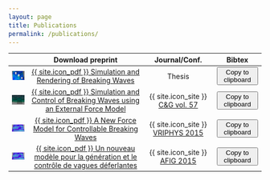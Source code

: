 ```yaml
---
layout: page
title: Publications
permalink: /publications/
---
```


<script type="text/javascript">
var ref_thesis = `
@phdthesis{brousset_thesis, \r\n
	author = "Brousset, Mathias", \r\n
	title  = "Simulation et rendu de vagues déferlantes", \r\n
	school = "Université de Poitiers", \r\n
	year   = "2017" \r\n
	}
`;

var ref_cg = `
@article{Brousset16, \r\n
	title   = "Simulation and control of breaking waves using an external force model", \r\n
	author  = "Brousset, Mathias and Darles, Emmanuelle and Meneveaux, Daniel and Poulin, Pierre and Crespin, Benoît", \r\n
	journal = "Computers & Graphics", \r\n
	volume  = "57", \r\n
	pages   = "102 - 111", \r\n
	year    = "2016", \r\n
	issn    = "0097-8493" \r\n
	}
`;

var ref_vp = `
	@inproceedings {Brousset15, \r\n
	title     = "A New Force Model for Controllable Breaking Waves", \r\n
	author    = "Brousset, Mathias and Darles, Emmanuelle and Meneveaux, Daniel and Poulin, Pierre and Crespin, Benoît", \r\n
	booktitle = "Workshop on Virtual Reality Interaction and Physical Simulation", \r\n
	editor    = "Fabrice Jaillet and Florence Zara and Gabriel Zachmann", \r\n
	year      = "2015", \r\n
	publisher = "The Eurographics Association", \r\n
	ISBN      = "978-3-905674-98-9", \r\n
	DOI       = "10.2312/vriphys.20151334" \r\n
}
`;

var ref_afig = `
@inproceedings{brousset_afig, \r\n
  TITLE       = "Un nouveau modèle pour la génération et le contrôle de vagues déferlantes", \r\n
  AUTHOR      = "Brousset, Mathias and Darles, Emmanuelle and Meneveaux, Daniel and Pierre, Poulin and Crespin, Benoît", \r\n
  URL         = "https://hal.archives-ouvertes.fr/hal-01255224", \r\n
  BOOKTITLE   = "Journées de l'AFIG", \r\n
  ADDRESS     = "Lyon, France", \r\n
  YEAR        = "2015", \r\n
  MONTH       = Nov, \r\n
  HAL_ID      = "hal-01255224",\r\n
  HAL_VERSION = "v1", \r\n
}
`;

function copyClipboard(article)
{
	var selected = "";
	switch(article)
	{
	case "thesis":
		selected = ref_thesis;
		break;
	case "cg":
		selected = ref_cg;
		break;
	case "vp":
		selected = ref_vp;
		break;
	case "afig":
		selected = ref_afig;
		break;
	}

	var input = $('<textarea>');
	$("body").append(input);
	var strcopy = input.val(selected).select();

	document.execCommand('copy');
	input.remove();
}

$(document).ready(function() {

	$("#toggle_thesis").click(function(){
		copyClipboard("thesis");
	});

	$("#toggle_cg").click(function(){
		copyClipboard("cg");
	});

	$("#toggle_vp").click(function(){
		copyClipboard("vp");
	});

	$("#toggle_afig").click(function(){
		copyClipboard("afig");
	});

});
</script>

|                                                 | Download preprint                                                                                                                                            | Journal/Conf.                                                                                          | Bibtex                                                                                          |
| :---------------------------------------------: | :--------------------------------------------------------------------:                                                                                       | :----------------------------------------------------------------------------------------:             | :--------------:                                                                                |
| ![teaser vriphys](/images/teaser_thesis.png)    | <a href="/files/BROUSSET_THESE.pdf" target="_blank">{{ site.icon_pdf }} Simulation and Rendering of Breaking Waves</a>                                       | Thesis                                                                                                 | <button id = "toggle_thesis" title="Reference copied to clipboard !">Copy to clipboard</button> |
| ![teaser cg](/images/teaser_cg16.png)           | <a href="/files/CG_2015_soliton_extended.pdf" target="_blank">{{ site.icon_pdf }} Simulation and Control of Breaking Waves using an External Force Model</a> | {{ site.icon_site }} [C&G vol. 57](http://www.sciencedirect.com/science/article/pii/S0097849316300164) | <button id = "toggle_cg" title="Reference copied to clipboard !">Copy to clipboard</button>     |
| ![teaser vriphys](/images/teaser_vriphys15.png) | <a href="/files/CG_2015_soliton_extended.pdf" target="_blank">{{ site.icon_pdf }} A New Force Model for Controllable Breaking Waves</a>                      | {{ site.icon_site }} [VRIPHYS 2015](http://vriphys2015.sciencesconf.org/)                              | <button id = "toggle_vp" title="Reference copied to clipboard !">Copy to clipboard</button>     |
| ![teaser vriphys](/images/teaser_vriphys15.png) | <a href="/files/paper-AFIG-2015.pdf" target="_blank">{{ site.icon_pdf }} Un nouveau modèle pour la génération et le contrôle de vagues déferlantes</a>       | {{ site.icon_site }} [AFIG 2015](https://projet.liris.cnrs.fr/afig2015/)                               | <button id = "toggle_afig" title="Reference copied to clipboard !">Copy to clipboard</button>   |

<script>
tippy('button',
	{
		arrow : true,
		delay : 0,
		trigger : 'click',
		duration : 300,
		placement : 'right'
	});
</script>

